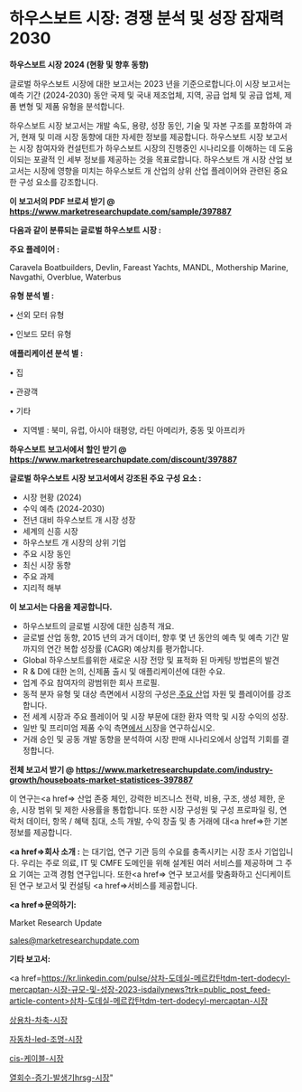 # 하우스보트 시장: 경쟁 분석 및 성장 잠재력 2030

<strong>하우스보트 시장 2024 (현황 및 향후 동향)</strong>

글로벌 하우스보트 시장에 대한 보고서는 2023 년을 기준으로합니다.이 시장 보고서는 예측 기간 (2024-2030) 동안 국제 및 국내 제조업체, 지역, 공급 업체 및 공급 업체, 제품 변형 및 제품 유형을 분석합니다.

하우스보트 시장 보고서는 개발 속도, 용량, 성장 동인, 기술 및 자본 구조를 포함하여 과거, 현재 및 미래 시장 동향에 대한 자세한 정보를 제공합니다. 하우스보트 시장 보고서는 시장 참여자와 컨설턴트가 하우스보트 시장의 진행중인 시나리오를 이해하는 데 도움이되는 포괄적 인 세부 정보를 제공하는 것을 목표로합니다. 하우스보트 개 시장 산업 보고서는 시장에 영향을 미치는 하우스보트 개 산업의 상위 산업 플레이어와 관련된 중요한 구성 요소를 강조합니다.



<strong>이 보고서의 PDF 브로셔 받기 @ <a href=https://www.marketresearchupdate.com/sample/397887>https://www.marketresearchupdate.com/sample/397887</a></strong>



<strong>다음과 같이 분류되는 글로벌 하우스보트 시장 :</strong>



<strong>주요 플레이어 :</strong>

Caravela Boatbuilders, Devlin, Fareast Yachts, MANDL, Mothership Marine, Navgathi, Overblue, Waterbus



<strong>유형 분석 별 :</strong>

• 선외 모터 유형

• 인보드 모터 유형



<strong>애플리케이션 분석 별 :</strong>

• 집

• 관광객

• 기타

<ul>
  <li>지역별 : 북미, 유럽, 아시아 태평양, 라틴 아메리카, 중동 및 아프리카</li>
</ul>


<strong>하우스보트 보고서에서 할인 받기 @ <a href=https://www.marketresearchupdate.com/discount/397887>https://www.marketresearchupdate.com/discount/397887</a></strong>



<strong>글로벌 하우스보트 시장 보고서에서 강조된 주요 구성 요소 :</strong>
<ul>
  <li>시장 현황 (2024)</li>
  <li>수익 예측 (2024-2030)</li>
  <li>전년 대비 하우스보트 개 시장 성장</li>
  <li>세계의 신흥 시장</li>
  <li>하우스보트 개 시장의 상위 기업</li>
  <li>주요 시장 동인</li>
  <li>최신 시장 동향</li>
  <li>주요 과제</li>
  <li>지리적 해부</li>
</ul>


<strong>이 보고서는 다음을 제공합니다.</strong>
<ul>
  <li>하우스보트의 글로벌 시장에 대한 심층적 개요.</li>
  <li>글로벌 산업 동향, 2015 년의 과거 데이터, 향후 몇 년 동안의 예측 및 예측 기간 말까지의 연간 복합 성장률 (CAGR) 예상치를 평가합니다.</li>
  <li>Global 하우스보트를위한 새로운 시장 전망 및 표적화 된 마케팅 방법론의 발견</li>
  <li>R &amp; D에 대한 논의, 신제품 출시 및 애플리케이션에 대한 수요.</li>
  <li>업계 주요 참여자의 광범위한 회사 프로필.</li>
  <li>동적 분자 유형 및 대상 측면에서 시장의 구성은<a href=> 주요 산</a>업 자원 및 플레이어를 강조합니다.</li>
  <li>전 세계 시장과 주요 플레이어 및 시장 부문에 대한 환자 역학 및 시장 수익의 성장.</li>
  <li>일반 및 프리미엄 제품 수익 측면<a href=>에서 시</a>장을 연구하십시오.</li>
  <li>거래 승인 및 공동 개발 동향을 분석하여 시장 판매 시나리오에서 상업적 기회를 결정합니다.</li>
</ul>



<strong>전체 보고서 받기 @ <a href=https://www.marketresearchupdate.com/industry-growth/houseboats-market-statistices-397887>https://www.marketresearchupdate.com/industry-growth/houseboats-market-statistices-397887</a></strong>

이 연구는<a href=> 산업 존중</a> 체인, 강력한 비즈니스 전략, 비용, 구조, 생성 제한, 운송, 시장 범위 및 제한 사용률을 통합합니다. 또한 시장 구성원 및 구성 프로파일 링, 연락처 데이터, 항목 / 혜택 침대, 소득 개발, 수익 창출 및 총 거래에 대<a href=>한 기본 </a>정보를 제공합니다.



<strong><a href=>회사 소</a>개 :</strong>
는 대기업, 연구 기관 등의 수요를 충족시키는 시장 조사 기업입니다. 우리는 주로 의료, IT 및 CMFE 도메인을 위해 설계된 여러 서비스를 제공하며 그 주요 기여는 고객 경험 연구입니다. 또한<a href=> 연구 보</a>고서를 맞춤화하고 신디케이트 된 연구 보고서 및 컨설팅 <a href=>서비스</a>를 제공합니다.



<strong><a href=>문의하기:</a></strong>

Market Research Update

sales@marketresearchupdate.com



<strong>기타 보고서:</strong>

<a href=https://kr.linkedin.com/pulse/삼차-도데실-메르캅탄tdm-tert-dodecyl-mercaptan-시장-규모-및-성장-2023-isdailynews?trk=public_post_feed-article-content>삼차-도데실-메르캅탄tdm-tert-dodecyl-mercaptan-시장</a>

<a href=https://www.linkedin.com/pulse/상용차-차축-시장-세분화-연구-및-목표-고객2029년-market-matrix-musings-analysis-c6ynf/>상용차-차축-시장</a>

<a href=https://www.linkedin.com/pulse/자동차-led-조명-시장-경쟁-분석-및-성장-잠재력-2029-zxfxf/>자동차-led-조명-시장</a>

<a href=https://www.linkedin.com/pulse/cis-케이블-시장-경쟁-분석-및-성장-잠재력-2029-trendsetters-talk-360-analysis-h7gaf/>cis-케이블-시장</a>

<a href=https://www.linkedin.com/pulse/열회수-증기-발생기hrsg-시장-진입-전략-및-위험-평가2030년-ugwec/>열회수-증기-발생기hrsg-시장</a>"
